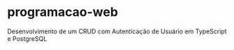 # programacao-web
Desenvolvimento de um CRUD com Autenticação de Usuário em TypeScript e PostgreSQL
